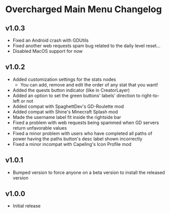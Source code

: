 # Overcharged Main Menu Changelog
## v1.0.3
- Fixed an Android crash with GDUtils
- Fixed another web requests spam bug related to the daily level reset...
- Disabled MacOS support for now
## v1.0.2
- Added customization settings for the stats nodes
    - You can add, remove and edit the order of any stat that you want!
- Added the quests button indicator (like in CreatorLayer)
- Added an option to set the green buttons' labels' direction to right-to-left or not
- Added compat with SpaghettDev's GD-Roulette mod
- Added compat with Shine's Minecraft Splash mod
- Made the username label fit inside the rightside bar
- Fixed a problem with web requests being spammed when GD servers return unfavorable values
- Fixed a minor problem with users who have completed all paths of power having the paths button's desc label shown incorrectly
- Fixed a minor incompat with Capeling's Icon Profile mod
## v1.0.1
- Bumped version to force anyone on a beta version to install the released version
## v1.0.0
- Initial release